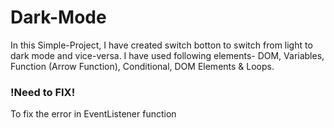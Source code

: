 # Dark-Mode

In this Simple-Project, I have created switch botton to switch from light to dark mode and vice-versa.
I have used following elements- DOM, Variables, Function (Arrow Function), Conditional, DOM Elements & Loops.

### !Need to FIX!

To fix the error in EventListener function
